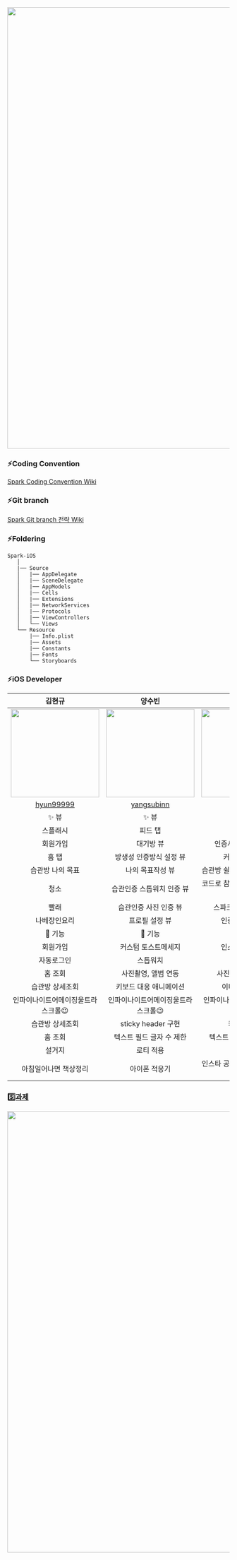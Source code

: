 <img src ="https://user-images.githubusercontent.com/69136340/150557491-0097a4f4-0c8d-4d8e-b84d-a4db5908d002.png" width ="1000">

### ⚡️Coding Convention
[Spark Coding Convention Wiki](https://github.com/TeamSparker/Spark-iOS/wiki/Code-Convention)

### ⚡️Git branch
[Spark Git branch 전략 Wiki](https://github.com/TeamSparker/Spark-iOS/wiki/Git-branch-%EC%A0%84%EB%9E%B5)

### ⚡️Foldering
```
Spark-iOS
   │
   |── Source
   │   |── AppDelegate
   │   |── SceneDelegate
   │   |── AppModels
   │   |── Cells
   │   |── Extensions
   │   |── NetworkServices
   │   |── Protocols
   │   |── ViewControllers
   │   └── Views   
   └── Resource
       |── Info.plist
       |── Assets
       |── Constants
       |── Fonts
       └── Storyboards
```



### ⚡️iOS Developer
| 김현규 | 양수빈 | 이준호 |
|:-------:|:-------:|:-------:|
|<img src="https://user-images.githubusercontent.com/81167570/148653975-7110713f-6a42-4f43-8b15-0b8e0e3c4b1b.png" width="200" height="200"/> | <img src="https://user-images.githubusercontent.com/81167570/148654257-865974c3-595a-4287-b0f7-48197281adf7.png" width="200" height="200"/> | <img src="https://user-images.githubusercontent.com/81167570/148669789-73beb606-a1c3-478f-97e8-869522032793.png" width="200" height="200"/> |
| [hyun99999](https://github.com/hyun99999) | [yangsubinn](https://github.com/yangsubinn) | [L-j-h-c](https://github.com/L-j-h-c) |
| ✨ 뷰 | ✨ 뷰 | ✨ 뷰 |
| 스플래시 | 피드 탭 | 보관함 탭 |
| 회원가입 | 대기방 뷰 | 인증사진 모아보기 뷰 |
| 홈 탭 | 방생성 인증방식 설정 뷰 | 커스텀 alert 뷰 |
| 습관방 나의 목표 | 나의 목표작성 뷰 | 습관방 쉴래요, 고민중 팝업 뷰 |
| 청소 | 습관인증 스톱워치 인증 뷰 | 코드로 참여 팝업 및 대기방 조회 뷰 |
| 빨래 | 습관인증 사진 인증 뷰 | 스파크 보내기 팝업 뷰 |
| 나베장인요리 | 프로필 설정 뷰 | 인증완료 팝업 뷰 |
| 📌 기능 | 📌 기능 | 📌 기능 |
| 회원가입 | 커스텀 토스트메세지 | 인스타 공유 기능 |
| 자동로그인| 스톱워치 | 툴팁 |
| 홈 조회 | 사진촬영, 앨범 연동 | 사진촬영, 앨범 연동 |
| 습관방 상세조회 | 키보드 대응 애니메이션 | 이미지 리사이징 |
| 인파이나이트어메이징울트라 스크롤😉 | 인파이나이트어메이징울트라 스크롤😉 | 인파이나이트어메이징울트라 스크롤😉 |
| 습관방 상세조회 | sticky header 구현 | 캐러셀 구현 |
| 홈 조회 | 텍스트 필드 글자 수 제한 | 텍스트 필드 글자 수 제한 |
| 설거지 | 로티 적용 | 로티 적용 |
| 아침일어나면 책상정리 | 아이폰 적응기 | 인스타 공유위한 UIView 리사이징 |
 
### [5️⃣과제](https://jealous-supernova-274.notion.site/0a935c7bbde14eb7820417c5813a066c?v=6f79cc99089c44b8a89e02741d8628d8)

<img src ="https://user-images.githubusercontent.com/69136340/150557506-ceb378c4-9fcc-4c27-ae98-6b22d61386d9.png" width ="1000">


